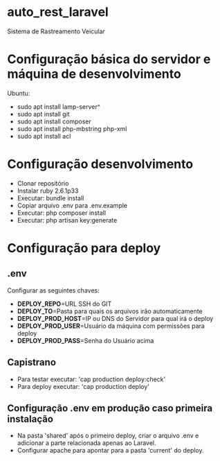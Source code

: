 # auto_rest_laravel
Sistema de Rastreamento Veicular

# Configuração básica do servidor e máquina de desenvolvimento

Ubuntu:
- sudo apt install lamp-server^
- sudo apt install git
- sudo apt install composer
- sudo apt install php-mbstring php-xml
- sudo apt install acl

# Configuração desenvolvimento
- Clonar repositório
- Instalar ruby 2.6.1p33
- Executar: bundle install
- Copiar arquivo .env para .env.example
- Executar: php composer install
- Executar: php artisan key:generate

# Configuração para deploy
## .env
Configurar as seguintes chaves:

- **DEPLOY_REPO**=URL SSH do GIT
- **DEPLOY_TO**=Pasta para quais os arquivos irão automaticamente
- **DEPLOY_PROD_HOST**=IP ou DNS do Servidor para qual irá o deploy
- **DEPLOY_PROD_USER**=Usuário da máquina com permissões para deploy
- **DEPLOY_PROD_PASS**=Senha do Usuário acima

## Capistrano
- Para testar executar: 'cap production deploy:check'
- Para deploy executar: 'cap production deploy'

## Configuração .env em produção caso primeira instalação
- Na pasta 'shared' após o primeiro deploy, criar o arquivo .env e adicionar a parte relacionada apenas ao Laravel.
- Configurar apache para apontar para a pasta 'current' do deploy.